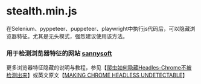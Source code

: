 # stealth.min.js
在Selenium、pyppeteer、puppeteer、playwright中执行js代码后，可以隐藏浏览器特征。尤其是无头模式，强烈建议使用该方法。

### 用于检测浏览器特征的网站 [sannysoft](https://bot.sannysoft.com/)

更多浏览器特征隐藏的说明与教程，参见【[爬虫如何隐藏Headles-Chrome不被检测出来](https://mlln.cn/2019/07/05/%E7%88%AC%E8%99%AB%E5%A6%82%E4%BD%95%E9%9A%90%E8%97%8FHeadles-Chrome%E4%B8%8D%E8%A2%AB%E6%A3%80%E6%B5%8B%E5%87%BA%E6%9D%A5/)】或英文原文【[MAKING CHROME HEADLESS UNDETECTABLE](https://intoli.com/blog/making-chrome-headless-undetectable/)】
